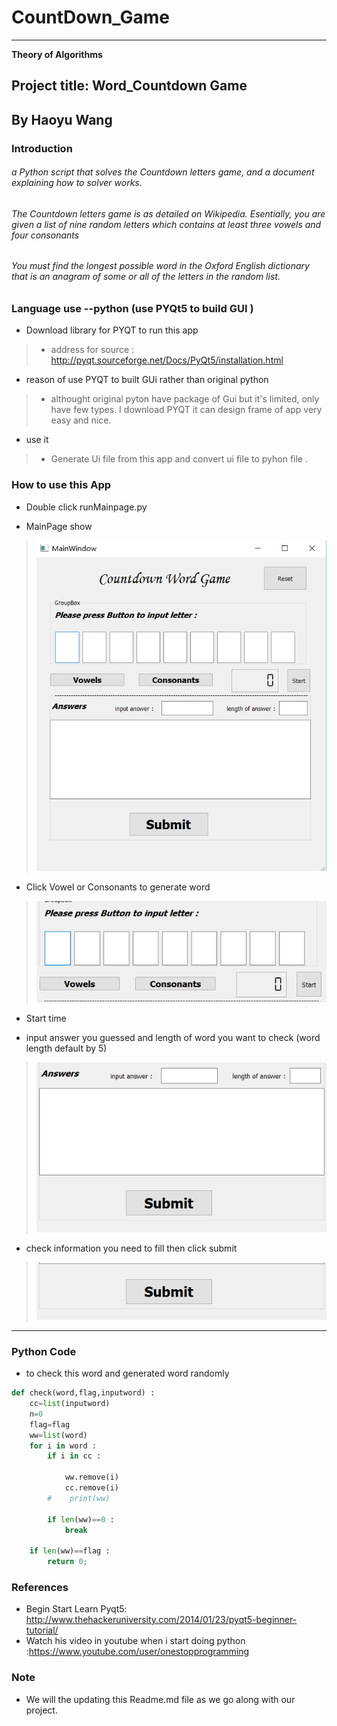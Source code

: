 # CountDown_Game
----------------------------------
__Theory of Algorithms__

## Project title: Word_Countdown Game
 By Haoyu Wang 
 ---------------------------
 
### Introduction

######  a Python script that solves the Countdown letters game, and a document explaining how to solver works.

###### The Countdown letters game is as detailed on Wikipedia. Esentially, you are given a list of nine random letters which contains at least three vowels and four consonants
 
###### You must find the longest possible word in the Oxford English dictionary that is an anagram of some or all of the letters in the random list.

### Language use --python (use PYQt5 to build GUI ) 

* Download library for PYQT to run this app

>- address for source : http://pyqt.sourceforge.net/Docs/PyQt5/installation.html

* reason of use PYQT to built GUi rather than original python

>- althought original pyton have package of Gui but it's limited, only have few types. I download PYQT it can design frame of app very easy and nice.

* use it

>-  Generate Ui file from this app and convert ui file to pyhon file .

### How to use this App

* Double click runMainpage.py 

* MainPage show
>![image](https://github.com/G00330443/CountDown-Game/blob/master/Graph/mainpage.PNG)
>
* Click Vowel or Consonants to generate word 
>![image](https://github.com/G00330443/CountDown-Game/blob/master/Graph/generated%20Word.PNG)

* Start time

* input answer you guessed and length of word you want to check  (word length default by 5)
>![image](https://github.com/G00330443/CountDown-Game/blob/master/Graph/inputword%20and%20set%20len%20of%20word.PNG)

* check information you need to fill then click submit
>![image](https://github.com/G00330443/CountDown-Game/blob/master/Graph/submit.PNG)
--------------------

### Python Code

* to check this word and generated word randomly
```python 
def check(word,flag,inputword) :
    cc=list(inputword)
    n=0
    flag=flag
    ww=list(word)
    for i in word :
        if i in cc :
            
            ww.remove(i)
            cc.remove(i)
        #    print(ww)
      
        if len(ww)==0 :
            break 
     
    if len(ww)==flag :
        return 0;
```
### References
* Begin Start Learn Pyqt5:   http://www.thehackeruniversity.com/2014/01/23/pyqt5-beginner-tutorial/
* Watch his video in youtube when i start doing python :https://www.youtube.com/user/onestopprogramming
### Note
* We will the updating this Readme.md file as we go along with our project.
